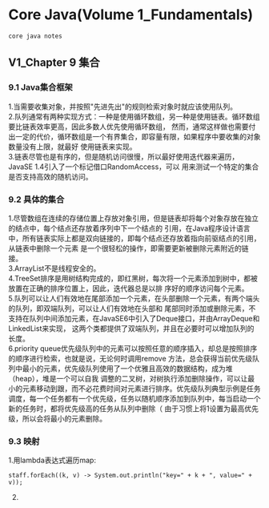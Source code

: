 # Core Java(Volume 1_Fundamentals)
    core java notes
## V1_Chapter 9 集合
### 9.1 Java集合框架
1.当需要收集对象，并按照"先进先出"的规则检索对象时就应该使用队列。   
2.队列通常有两种实现方式：一种是使用循环数组，另一种是使用链表。循环数组要比链表效率更高，因此多数人优先使用循环数组，
然而，通常这样做也需要付出一定的代价，循环数组是一个有界集合，即容量有限，如果程序中要收集的对象数量没有上限，就最好
使用链表来实现。   
3.链表尽管也是有序的，但是随机访问很慢，所以最好使用迭代器来遍历，JavaSE 1.4引入了一个标记借口RandomAccess，可以
用来测试一个特定的集合是否支持高效的随机访问。   
### 9.2 具体的集合
1.尽管数组在连续的存储位置上存放对象引用，但是链表却将每个对象存放在独立的结点中，每个结点还存放着序列中下一个结点的
引用，在Java程序设计语言中，所有链表实际上都是双向链接的，即每个结点还存放着指向前驱结点的引用，从链表中删除一个元素
是一个很轻松的操作，即需要更新被删除元素附近的链接。   
3.ArrayList不是线程安全的。   
4.TreeSet排序是用树结构完成的，即红黑树，每次将一个元素添加到树中，都被放置在正确的排序位置上，因此，迭代器总是以排
序好的顺序访问每个元素。   
5.队列可以让人们有效地在尾部添加一个元素，在头部删除一个元素，有两个端头的队列，即双端队列，可以让人们有效地在头部和
尾部同时添加或删除元素，不支持在队列中间添加元素，在JavaSE6中引入了Deque接口，并由ArrayDeque和LinkedList来实现，
这两个类都提供了双端队列，并且在必要时可以增加队列的长度。   
6.priority queue优先级队列中的元素可以按照任意的顺序插入，却总是按照排序的顺序进行检索，也就是说，无论何时调用remove
方法，总会获得当前优先级队列中最小的元素，优先级队列使用了一个优雅且高效的数据结构，成为堆（heap），堆是一个可以自我
调整的二叉树，对树执行添加删除操作，可以让最小的元素移动到跟，而不必花费时间对元素进行排序。优先级队列典型示例是任务
调度，每一个任务都有一个优先级，任务以随机顺序添加到队列中，每当启动一个新的任务时，都将优先级高的任务从队列中删除（
由于习惯上将1设置为最高优先级，所以会将最小的元素删除。   
### 9.3 映射
1.用lambda表达式遍历map:
```
staff.forEach((k, v) -> System.out.println("key=" + k + ", value=" + v));
```
2.
